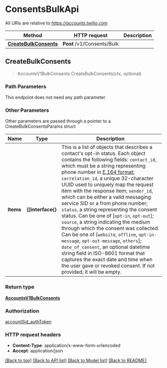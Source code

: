 # ConsentsBulkApi

All URIs are relative to *https://accounts.twilio.com*

Method | HTTP request | Description
------------- | ------------- | -------------
[**CreateBulkConsents**](ConsentsBulkApi.md#CreateBulkConsents) | **Post** /v1/Consents/Bulk | 



## CreateBulkConsents

> AccountsV1BulkConsents CreateBulkConsents(ctx, optional)





### Path Parameters

This endpoint does not need any path parameter.

### Other Parameters

Other parameters are passed through a pointer to a CreateBulkConsentsParams struct


Name | Type | Description
------------- | ------------- | -------------
**Items** | **[]interface{}** | This is a list of objects that describes a contact's opt-in status. Each object contains the following fields: `contact_id`, which must be a string representing phone number in [E.164 format](https://www.twilio.com/docs/glossary/what-e164); `correlation_id`, a unique 32-character UUID used to uniquely map the request item with the response item; `sender_id`, which can be either a valid messaging service SID or a from phone number; `status`, a string representing the consent status. Can be one of [`opt-in`, `opt-out`]; `source`, a string indicating the medium through which the consent was collected. Can be one of [`website`, `offline`, `opt-in-message`, `opt-out-message`, `others`]; `date_of_consent`, an optional datetime string field in ISO-8601 format that captures the exact date and time when the user gave or revoked consent. If not provided, it will be empty.

### Return type

[**AccountsV1BulkConsents**](AccountsV1BulkConsents.md)

### Authorization

[accountSid_authToken](../README.md#accountSid_authToken)

### HTTP request headers

- **Content-Type**: application/x-www-form-urlencoded
- **Accept**: application/json

[[Back to top]](#) [[Back to API list]](../README.md#documentation-for-api-endpoints)
[[Back to Model list]](../README.md#documentation-for-models)
[[Back to README]](../README.md)

